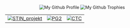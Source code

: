 <p align="center">
  <p align="center">
    <img src="https://github-widgetbox.vercel.app/api/profile?username=matejhampl&theme=darkmode&data=followers,repositories,stars,commits" alt="My Github Profile"/>
    <img src="https://github-profile-trophy.vercel.app/?username=matejhampl&theme=darkhub&column=8&no-bg=true&margin-w=15&no-frame=true" alt="My Github Trophies"/>
  </p>
</p>

<table align="center">
<tbody>
    <tr>
        <td>
            <a href="https://github.com/matejhampl/STIN-projekt"><img src="https://github-readme-stats.vercel.app/api/pin/?username=matejhampl&repo=STIN-projekt&theme=github_dark&cache_seconds=86400" alt="STIN_projekt"/></a>
        </td>
        <td>
            <a href="https://github.com/matejhampl/CTC"><img src="https://github-readme-stats.vercel.app/api/pin/?username=Bahamut731lp&repo=PG2&theme=github_dark&cache_seconds=86400" alt="PG2"/></a>
        </td>
        <td>
            <a href="https://github.com/Bahamut731lp/PG2"><img src="https://github-readme-stats.vercel.app/api/pin/?username=matejhampl&repo=CTC&theme=github_dark&cache_seconds=86400" alt="CTC"/></a>
        </td>
    </tr>
</tbody>
</table>
